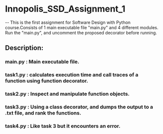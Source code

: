 # Innopolis_SSD_Assignment_1


--
This is the first assignment for Software Design with Python course.Consists of 1 main executable file "main.py" and 4 different modules.
Run the "main.py", and uncomment the proposed decorator before running.

## Description:
### main.py  : Main executable file.
### task1.py : calculates execution time and call traces of a function using function decorator.
### task2.py : Inspect and manipulate function objects.
### task3.py : Using a class decorator, and dumps the output to a .txt file, and rank the functions.
### task4.py : Like task 3 but it encounters an error.















